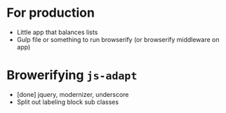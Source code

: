 
# For production

* Little app that balances lists
* Gulp file or something to run browserify (or browserify middleware on app)

# Browerifying `js-adapt`

* [done] jquery, modernizer, underscore
* Split out labeling block sub classes
